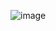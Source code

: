 ![image](https://github.com/malli13193/smartattendance.github.io/assets/115869610/295e7eec-02f6-4d8c-b3f2-acd4b115d931)
